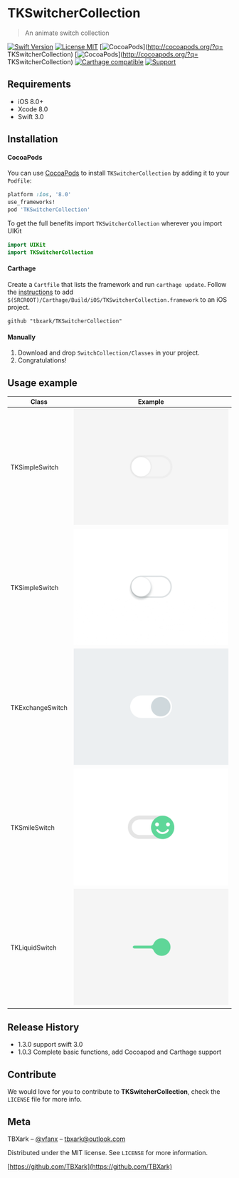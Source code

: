 # TKSwitcherCollection
> An animate switch collection

[![Swift Version][swift-image]][swift-url]
[![License MIT](https://img.shields.io/badge/license-MIT-green.svg?style=flat)](https://raw.githubusercontent.com/TBXark/TKSwitcherCollection/master/LICENSE)
[![CocoaPods](http://img.shields.io/cocoapods/v/TKSwitcherCollection.svg?style=flat)](http://cocoapods.org/?q= TKSwitcherCollection)
[![CocoaPods](http://img.shields.io/cocoapods/p/TKSwitcherCollection.svg?style=flat)](http://cocoapods.org/?q= TKSwitcherCollection)
[![Carthage compatible](https://img.shields.io/badge/Carthage-compatible-4BC51D.svg?style=flat)](https://github.com/Carthage/Carthage)
[![Support](https://img.shields.io/badge/support-iOS%208%2B%20-blue.svg?style=flat)](https://www.apple.com/nl/ios/)


## Requirements

- iOS 8.0+
- Xcode 8.0
- Swift 3.0

## Installation

#### CocoaPods
You can use [CocoaPods](http://cocoapods.org/) to install `TKSwitcherCollection` by adding it to your `Podfile`:

```ruby
platform :ios, '8.0'
use_frameworks!
pod 'TKSwitcherCollection'
```

To get the full benefits import `TKSwitcherCollection` wherever you import UIKit

``` swift
import UIKit
import TKSwitcherCollection
```
#### Carthage
Create a `Cartfile` that lists the framework and run `carthage update`. Follow the [instructions](https://github.com/Carthage/Carthage#if-youre-building-for-ios) to add `$(SRCROOT)/Carthage/Build/iOS/TKSwitcherCollection.framework` to an iOS project.

```
github "tbxark/TKSwitcherCollection"
```
#### Manually
1. Download and drop ```SwitchCollection/Classes``` in your project.  
2. Congratulations!  

## Usage example

|Class|Example|
|---|---|
|TKSimpleSwitch|<img src="Example/simple.gif" style="height:200;width:auto">|  
|TKSimpleSwitch|<img src="Example/simple2.gif" style="height:200;width:auto">|  
|TKExchangeSwitch|<img src="Example/exchange.gif" style="height:200;width:auto">|  
|TKSmileSwitch|<img src="Example/smile.gif" style="height:200;width:auto">|  
|TKLiquidSwitch|<img src="Example/liquid.gif" style="height:200;width:auto">|  


## Release History
* 1.3.0
  support swift 3.0
* 1.0.3
  Complete basic functions, add Cocoapod and Carthage support

## Contribute

We would love for you to contribute to **TKSwitcherCollection**, check the ``LICENSE`` file for more info.

## Meta

TBXark – [@vfanx](https://twitter.com/vfanx) – tbxark@outlook.com

Distributed under the MIT license. See ``LICENSE`` for more information.

[https://github.com/TBXark](https://github.com/TBXark)

[swift-image]:https://img.shields.io/badge/swift-3.0-orange.svg
[swift-url]: https://swift.org/
[license-image]: https://img.shields.io/badge/License-MIT-blue.svg
[license-url]: LICENSE
[travis-image]: https://img.shields.io/travis/dbader/node-datadog-metrics/master.svg?style=flat-square
[travis-url]: https://travis-ci.org/dbader/node-datadog-metrics
[codebeat-image]: https://codebeat.co/badges/c19b47ea-2f9d-45df-8458-b2d952fe9dad
[codebeat-url]: https://codebeat.co/projects/github-com-vsouza-awesomeios-com
